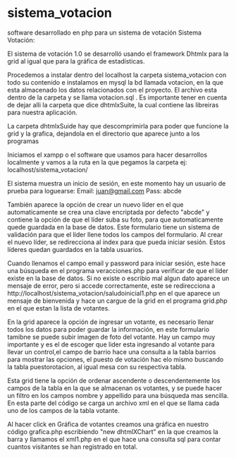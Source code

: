 # sistema_votacion
software desarrollado en php para un sistema de votación 
Sistema  Votación:

El sistema de votación 1.0 se desarrolló usando el framework Dhtmlx para la grid
al igual que para la gráfica de estadísticas.

Procedemos a instalar dentro del localhost la carpeta sistema_votacion con todo su contenido
e instalamos en mysql la bd llamada votacion, en la que esta almacenado los datos relacionados con
el proyecto. El archivo esta dentro de la carpeta y se llama votacion.sql . Es importante tener en 
cuenta de dejar alli la carpeta que dice dhtmlxSuite, la cual contiene las libreiras para nuestra
aplicación.

La carpeta dhtmlxSuide hay que descomprimirla para poder que funcione la grid y la grafica, dejandola 
en el directorio que aparece junto a los programas

Iniciamos el xampp o el software que usamos para hacer desarrollos localmente  y vamos a la ruta
en la que pegamos la carpeta ej: localhost/sistema_votacion/

El sistema muestra un inicio de sesión, en este momento hay un usuario de prueba para loguearse:
Email: juan@gmail.com
Pass:       abcde

También aparece la opción de crear un nuevo líder en el que automaticamente se crea una clave encriptada 
por defecto "abcde" y contiene la opción de que el líder suba su foto, para que automaticamente
quede guardada en la base de datos. Este formulario tiene un sistema de validación para que el
líder llene todos los campos del formulario. Al crear el nuevo líder, se redirecciona al index para
que pueda iniciar sesión. Estos líderes quedan guardados en la tabla usuarios. 

Cuando llenamos el campo email y password para iniciar sesión, este hace una búsqueda en el programa
veracciones.php para verificar de que el líder existe en la base de datos. Si no existe o escribio
mal algun dato aparece un mensaje de error, pero si accede correctamente, este se redirecciona a
http://localhost/sistema_votacion/saludoinicial1.php en el que aparece un mensaje de bienvenida y
hace un cargue de  la grid en el programa grid.php en el que estan la lista de votantes.

En la grid aparece la opción de ingresar un votante, es necesario llenar todos los datos para poder
guardar la información, en este formulario tamibne se puede subir imagen de foto del votante. Hay un
campo muy importante y es el de escoger que lider esta ingresando al votante para llevar un control,el 
campo de barrio hace una consulta a la tabla barrios para mostrar las opciones, el puesto de votación hac elo mismo
buscando la tabla puestorotacion, al igual mesa con su respectiva tabla.

Esta grid tiene la opción de ordenar ascendente o descendentemente los campos de la tabla en la 
que se almacenan os votantes, y se puede hacer un filtro en los campos nombre y appellido para una
búsqueda mas sencilla. En esta parte del código se carga un archivo xml en el que se llama cada uno
de los campos de la tabla votante.

Al hacer click en Gráfica de votantes creamos una gráfica en nuestro código grafica.php escribiendo
"new dhtmlXChart" en la que creamos la barra y llamamos el xml1.php en el que hace una consulta
sql para contar cuantos visitantes se han registrado en total.
